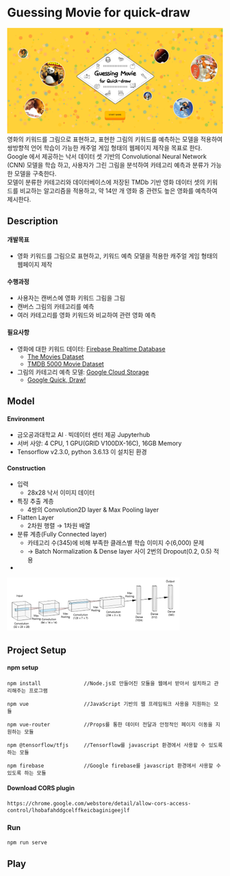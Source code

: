 # Guessing Movie for quick-draw  
![캡처](/image/HomePage.PNG)
영화의 키워드를 그림으로 표현하고, 표현한 그림의 키워드를 예측하는 모델을 적용하여 쌍방향적 언어 학습이 가능한 캐주얼 게임 형태의 웹페이지 제작을 목표로 한다.   
Google 에서 제공하는 낙서 데이터 셋 기반의 Convolutional Neural Network (CNN) 모델을 학습 하고, 사용자가 그린 그림을 분석하여 카테고리 예측과 분류가 가능한 모델을 구축한다.  
모델이 분류한 카테고리와 데이터베이스에 저장된 TMDb 기반 영화 데이터 셋의 키워드를 비교하는 알고리즘을 적용하고, 약 14만 개 영화 중 관련도 높은 영화를 예측하여 제시한다. 
## Description  
  
#### 개발목표  

*  영화 키워드를 그림으로 표현하고, 키워드 예측 모델을 적용한 캐주얼 게임 형태의 웹페이지 제작  
  
#### 수행과정  
* 사용자는 캔버스에 영화 키워드 그림을 그림  
* 캔버스 그림의 카테고리를 예측
* 여러 카테고리를 영화 키워드와 비교하여 관련 영화 예측  

  
#### 필요사항  
* 영화에 대한 키워드 데이터: [Firebase Realtime Database](https://asap-tensor-default-rtdb.firebaseio.com/)
    * [The Movies Dataset](https://www.kaggle.com/rounakbanik/the-movies-dataset)  
    * [TMDB 5000 Movie Dataset](https://www.kaggle.com/tmdb/tmdb-movie-metadata)
* 그림의 카테고리 예측 모델: [Google Cloud Storage](guessing_movie_345)
    * [Google Quick, Draw!](https://github.com/googlecreativelab/quickdraw-dataset#readme)   

## Model 
#### Environment
* 금오공과대학교 AI ∙ 빅데이터 센터 제공 Jupyterhub  
* 서버 사양: 4 CPU, 1 GPU(GRID V100DX-16C), 16GB Memory  
* Tensorflow v2.3.0, python 3.6.13 이 설치된 환경 
  
#### Construction 
* 입력
    * 28x28 낙서 이미지 데이터 
* 특징 추출 계층
    * 4쌍의 Convolution2D layer & Max Pooling layer
* Flatten Layer
    * 2차원 행렬 → 1차원 배열
* 분류 계층(Fully Connected layer)
    * 카테고리 수(345)에 비해 부족한 클래스별 학습 이미지 수(6,000) 문제
    * → Batch Normalization & Dense layer 사이 2번의 Dropout(0.2, 0.5) 적용
* 
<img src="/image/ach1.PNG" width="80%" height="80%">
  
## Project Setup
#### npm setup
```
npm install              //Node.js로 만들어진 모듈을 웹에서 받아서 설치하고 관리해주는 프로그램
```
```
npm vue                  //JavaScript 기반의 웹 프레임워크 사용을 지원하는 모듈
``` 
```
npm vue-router           //Props를 통한 데이터 전달과 안정적인 페이지 이동을 지원하는 모듈
```
```
npm @tensorflow/tfjs     //Tensorflow를 javascript 환경에서 사용할 수 있도록 하는 모듈
```
```
npm firebase             //Google firebase를 javascript 환경에서 사용할 수 있도록 하는 모듈
```
#### Download CORS plugin
```
https://chrome.google.com/webstore/detail/allow-cors-access-control/lhobafahddgcelffkeicbaginigeejlf
```

### Run
```
npm run serve
```

## Play


